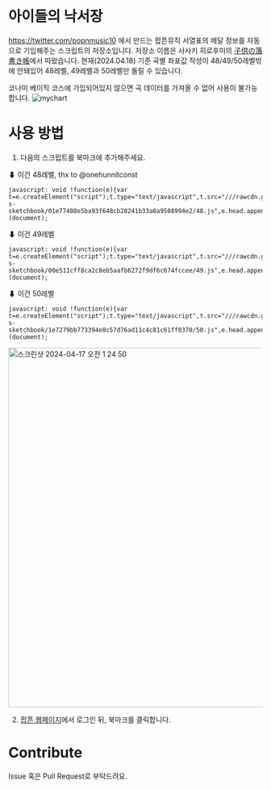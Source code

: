 # 아이들의 낙서장
https://twitter.com/popnmusic10 에서 만드는 팝픈뮤직 서열표의 메달 정보를 자동으로 기입해주는 스크립트의 저장소입니다.
저장소 이름은 사사키 히로후미의 [子供の落書き帳](https://remywiki.com/Kodomo_no_rakugaki_chou)에서 따왔습니다.
현재(2024.04.18) 기준 곡별 좌표값 작성이 48/49/50레벨밖에 안돼있어 48레벨, 49레벨과 50레벨만 돌릴 수 있습니다.

코나미 베이직 코스에 가입되어있지 않으면 곡 데이터를 가져올 수 없어 사용이 불가능합니다.
![mychart](https://github.com/sonohoshi/children-s-sketchbook/assets/48484989/7c0290cd-917b-4966-a4f5-3b105989e5cd)

# 사용 방법

1. 다음의 스크립트를 북마크에 추가해주세요.

⬇ 이건 48레벨, thx to @onehunnitconst 
```
javascript: void !function(e){var t=e.createElement("script");t.type="text/javascript",t.src="///rawcdn.githack.com/sonohoshi/children-s-sketchbook/01e77488e5ba93f648cb28241b33a0a9508994e2/48.js",e.head.appendChild(t)}(document);
```

⬇ 이건 49레벨
```
javascript: void !function(e){var t=e.createElement("script");t.type="text/javascript",t.src="///rawcdn.githack.com/sonohoshi/children-s-sketchbook/00e511cff8ca2c8eb5aafb6272f9df6c674fccee/49.js",e.head.appendChild(t)}(document);
```

⬇ 이건 50레벨
```
javascript: void !function(e){var t=e.createElement("script");t.type="text/javascript",t.src="///rawcdn.githack.com/sonohoshi/children-s-sketchbook/1e7279bb773394e8c57d76ad11c4c81c61ff0370/50.js",e.head.appendChild(t)}(document);
```

<img width="713" alt="스크린샷 2024-04-17 오전 1 24 50" src="https://github.com/sonohoshi/children-s-sketchbook/assets/48484989/16247018-adc1-4f73-9daa-8227515c18ef">

2. [팝픈 웹페이지](https://p.eagate.573.jp/game/popn/unilab/playdata/index.html)에서 로그인 뒤, 북마크를 클릭합니다.


# Contribute

Issue 혹은 Pull Request로 부탁드려요.
